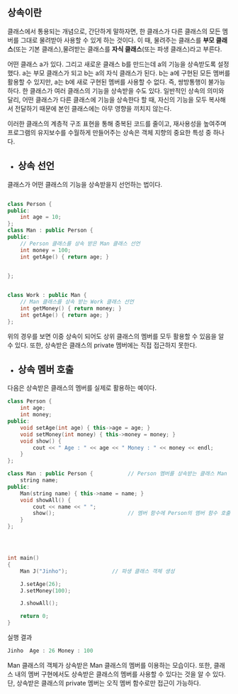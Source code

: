 ## 상속이란

클래스에서 통용되는 개념으로, 간단하게 말하자면, 한 클래스가 다른 클래스의 모든 멤버를 그대로 물려받아 사용할 수 있게 하는 것이다. 이 때, 물려주는 클래스를 **부모 클래스**(또는
기본 클래스),물려받는 클래스를 **자식 클래스**(또는 파생 클래스)라고 부른다. 

어떤 클래스 a가 있다. 그리고 새로운 클래스 b를 만드는데 a의 기능을 상속받도록 설정했다. a는 부모 클래스가 되고 b는 a의 자식 클래스가 된다. b는 a에 구현된 모든
멤버를 활용할 수 있지만, a는 b에 새로 구현된 멤버를 사용할 수 없다. 즉, 쌍방통행이 불가능하다. 한 클래스가 여러 클래스의 기능을 상속받을 수도 있다. 
일반적인 상속의 의미와 달리, 어떤 클래스가 다른 클래스에 기능을 상속한다 할 때, 자신의 기능을 모두 복사해서 전달하기 때문에 본인 클래스에는 아무 영향을 끼치지 않는다.

이러한 클래스의 계층적 구조 표현을 통해 중복된 코드를 줄이고, 재사용성을 높여주며 프로그램의 유지보수를 수월하게 만들어주는 상속은 객체 지향의 중요한 특성 중 하나다.


+ ## 상속 선언

클래스가 어떤 클래스의 기능을 상속받을지 선언하는 법이다.

```c++

class Person {
public:
    int age = 10;
};
class Man : public Person {
public:
    // Person 클래스를 상속 받은 Man 클래스 선언
    int money = 100;
    int getAge() { return age; }
    

};


class Work : public Man {
    // Man 클래스를 상속 받는 Work 클래스 선언
    int getMoney() { return money; }
    int getAge() { return age; }
};
```
위의 경우를 보면 이중 상속이 되어도 상위 클래스의 멤버를 모두 활용할 수 있음을 알 수 있다. 또한, 상속받은 클래스의 private 멤버에는 직접 접근하지 못한다.

+ ## 상속 멤버 호출

다음은 상속받은 클래스의 멤버를 실제로 활용하는 예이다.
```c++
class Person {
    int age;
    int money;
public:
    void setAge(int age) { this->age = age; }
    void setMoney(int money) { this->money = money; }
    void show() {
        cout << " Age : " << age << " Money : " << money << endl;
    }
};

class Man : public Person {           // Person 멤버를 상속받는 클래스 Man
    string name;
public:
    Man(string name) { this->name = name; }
    void showAll() {
        cout << name << " ";
        show();                       // 멤버 함수에 Person의 멤버 함수 호출
    }
};




int main()
{
    Man J("Jinho");              // 파생 클래스 객체 생성

    J.setAge(26);
    J.setMoney(100);

    J.showAll();

    return 0;
}
```
실행 결과
```c++
Jinho  Age : 26 Money : 100
```

Man 클래스의 객체가 상속받은 Man 클래스의 멤버를 이용하는 모습이다. 또한, 클래스 내의 멤버 구현에서도 상속받은 클래스의 멤버를 사용할 수 있다는 것을 알 수 있다.
단, 상속받은 클래스의 private 멤버는 오직 멤버 함수로만 접근이 가능하다.






